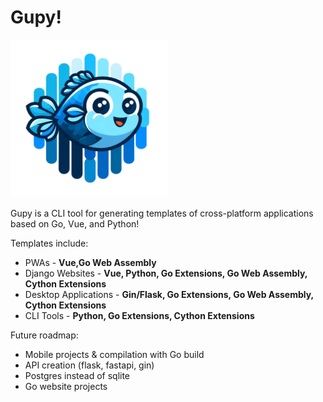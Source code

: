# Gupy!

<img src="https://github.com/SPEARTECH/Gupy/blob/main/gupy_logo.png" alt="Welcome to Gupy :)" width="50%">


Gupy is a CLI tool for generating templates of cross-platform applications based on Go, Vue, and Python!

Templates include:
- PWAs                 - **Vue,Go Web Assembly**
- Django Websites      - **Vue, Python, Go Extensions, Go Web Assembly, Cython Extensions**
- Desktop Applications - **Gin/Flask, Go Extensions, Go Web Assembly, Cython Extensions**
- CLI Tools            - **Python, Go Extensions, Cython Extensions**

Future roadmap:
- Mobile projects & compilation with Go build
- API creation (flask, fastapi, gin)
- Postgres instead of sqlite
- Go website projects
